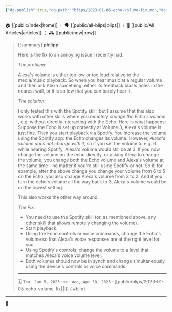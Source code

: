 ```yaml
---
{"dg-publish":true,"dg-path":"blips/2023-01-05-echo-volume-fix.md","dg-permalink":"2023/01/05/echo-volume-fix/","permalink":"/2023/01/05/echo-volume-fix/","title":"philipp @ 2023-01-05"}
---
```



<div class="transclusion internal-embed is-loaded"><div class="markdown-embed">




🏠 [[public/Index\|home]]  ⋮ 🗣️ [[public/all-blips\|blips]] ⋮  📝 [[public/All Articles\|articles]]  ⋮ 🕰️ [[public/now\|now]]


</div></div>


> [!summary] **philipp**:
>
> Here is the fix to an annoying issue I recently had.
>
> _The problem:_
>
> Alexa's volume is either too low or too loud relative to the media/music playback. So when you hear music at a regular volume and then ask Alexa something, either its feedback blasts holes in the nearest wall, or it is so low that you can barely hear it.
>
> _The solution:_
>
> I only tested this with the Spotify skill, but I assume that this also works with other skills where you _remotely change the Echo's volume_ , e.g. without directly interacting with the Echo. Here is what happens: Suppose the Echo is set up correctly at Volume 3, Alexa's volume is just fine. Then you start playback via Spotify. You increase the volume using the Spotify app: the Echo changes its volume. However, _Alexa's volume does not change with it_, so if you set the volume to e.g. 6 while hearing Spotify, Alexa's volume would still be at 3. If you now change the volume on the echo directly, or asking Alexa to change the volume, you change both the Echo volume and Alexa's volume at the same time - no matter if you're still using Spotify or not. So if, for example, after the above change you change your volume from 6 to 5 on the Echo, you also change Alexa's volume from 3 to 2. And if you turn the echo's volume all the way back to 3, Alexa's volume would be on the lowest setting.
>
> This also works the other way around.
>
> _The Fix_:
>
> - You need to use the Spotify skill (or, as mentioned above, any other skill that allows remotely changing the volume).
> - Start playback.
> - Using the Echo controls or voice commands, change the Echo's volume so that Alexa's voice responses are at the right level for you.
> - Using Spotify's controls, change the volume to a level that matches Alexa's voice volume level.
> - Both volumes should now be in synch and change simultaneously using the device's controls or voice commands.
> - - -
>
> 🗓️ <code>Thu, Jan 5, 2023</code>  · ✏️ <code> Wed, Apr 30, 2025</code>  · [[public/blips/2023-01-05-echo-volume-fix\|🔗]]
{ #blip}


- - -

 👾
